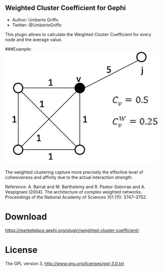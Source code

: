## Weighted Cluster Coefficient for Gephi
* Author: Umberto Griffo
* Twitter: @UmbertoGriffo

This plugin allows to calculate the Weighted Cluster Coefficient for every node and the average value.

###Example:
![erdos](https://github.com/umbertogriffo/WeightedClusterCoefficient/blob/master/WCoeff.png)

The weighted clustering capture more precisely the effective level of cohesiveness and affinity due to the actual interaction strength.

Reference: A. Barrat and M. Barthelemy and R. Pastor-Satorras and A. Vespignani (2004). The architecture of complex weighted networks. Proceedings of the National Academy of Sciences 101 (11): 3747–3752.

# Download
https://marketplace.gephi.org/plugin/weighted-cluster-coefficient/

# License
The GPL version 3, http://www.gnu.org/licenses/gpl-3.0.txt
